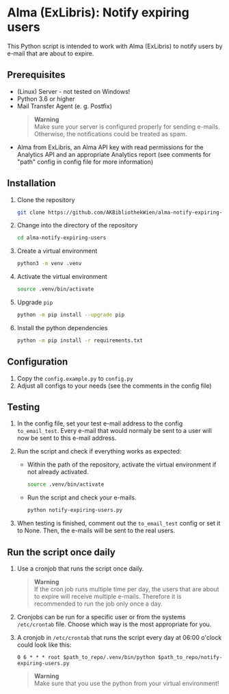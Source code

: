 # Alma (ExLibris): Notify expiring users

This Python script is intended to work with Alma (ExLibris) to notify users by e-mail that are about to expire.

## Prerequisites

- (Linux) Server - not tested on Windows!
- Python 3.6 or higher
- Mail Transfer Agent (e. g. Postfix)
  > **Warning**\
  > Make sure your server is configured properly for sending e-mails. Otherwise, the notifications could be treated as spam.
- Alma from ExLibris, an Alma API key with read permissions for the Analytics API and an appropriate Analytics report (see comments for "path" config in config file for more information)

## Installation

1. Clone the repository

   ```bash
   git clone https://github.com/AKBibliothekWien/alma-notify-expiring-users.git
   ```

1. Change into the directory of the repository

   ```bash
   cd alma-notify-expiring-users
   ```

1. Create a virtual environment

   ```bash
   python3 -m venv .venv
   ```

1. Activate the virtual environment

   ```bash
   source .venv/bin/activate
   ```

1. Upgrade `pip`

   ```bash
   python -m pip install --upgrade pip
   ```

1. Install the python dependencies

   ```bash
   python -m pip install -r requirements.txt
   ```

## Configuration

1. Copy the `config.example.py` to `config.py`
1. Adjust all configs to your needs (see the comments in the config file)

## Testing

1. In the config file, set your test e-mail address to the config `to_email_test`. Every e-mail that would normaly be sent to a user will now be sent to this e-mail address.

1. Run the script and check if everything works as expected:
   - Within the path of the repository, activate the virtual environment if not already activated.

      ```bash
      source .venv/bin/activate
      ```

   - Run the script and check your e-mails.

     ```bash
     python notify-expiring-users.py
     ```

1. When testing is finished, comment out the `to_email_test` config or set it to None. Then, the e-mails will be sent to the real users.

## Run the script once daily

1. Use a cronjob that runs the script once daily.
   > **Warning**\
   > If the cron job runs multiple time per day, the users that are about to expire will receive multiple e-mails. Therefore it is recommended to run the job only once a day.

1. Cronjobs can be run for a specific user or from the systems `/etc/crontab` file. Choose which way is the most appropriate for you.

1. A cronjob in `/etc/crontab` that runs the script every day at 06:00 o'clock could look like this:

   ```cron
   0 6 * * * root $path_to_repo/.venv/bin/python $path_to_repo/notify-expiring-users.py
   ```

   > **Warning**\
   > Make sure that you use the python from your virtual environment!
